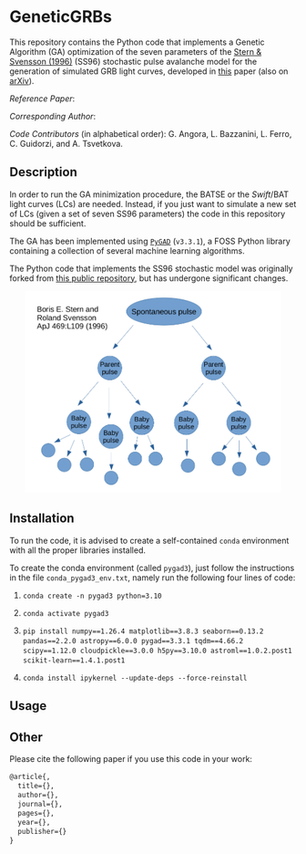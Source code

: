 # GeneticGRBs

This repository contains the Python code that implements a Genetic Algorithm (GA) optimization of the seven parameters of the [Stern & Svensson (1996)](https://iopscience.iop.org/article/10.1086/310267) (SS96) stochastic pulse avalanche model for the generation of simulated GRB light curves, developed in [this]() paper (also on [arXiv]()).

_Reference Paper_:

_Corresponding Author_: 

_Code Contributors_ (in alphabetical order): G. Angora, L. Bazzanini, L. Ferro, C. Guidorzi, and A. Tsvetkova.


## Description

In order to run the GA minimization procedure, the BATSE or the _Swift_/BAT light curves (LCs) are needed. Instead, if you just want to simulate a new set of LCs (given a set of seven SS96 parameters) the code in this repository should be sufficient.

The GA has been implemented using [`PyGAD`](https://github.com/ahmedfgad/GeneticAlgorithmPython) (`v3.3.1`), a FOSS Python library containing a collection of several machine learning algorithms.

The Python code that implements the SS96 stochastic model was originally forked from [this public repository](https://github.com/anastasia-tsvetkova/lc_pulse_avalanche), but has undergone significant changes.

<p align="center">
<img src="avalanche.png"  alt="" width = "450" />
</p>



## Installation

To run the code, it is advised to create a self-contained `conda` environment with all the proper libraries installed.

To create the conda environment (called `pygad3`), just follow the instructions in the file `conda_pygad3_env.txt`, namely run the following four lines of code:

1. `conda create -n pygad3 python=3.10`

2. `conda activate pygad3`

3. `pip install numpy==1.26.4 matplotlib==3.8.3 seaborn==0.13.2 pandas==2.2.0 astropy==6.0.0 pygad==3.3.1 tqdm==4.66.2 scipy==1.12.0 cloudpickle==3.0.0 h5py==3.10.0 astroml==1.0.2.post1 scikit-learn==1.4.1.post1`

4. `conda install ipykernel --update-deps --force-reinstall`



## Usage

## Other

Please cite the following paper if you use this code in your work:
```
@article{,
  title={},
  author={},
  journal={},
  pages={},
  year={},
  publisher={}
}
```